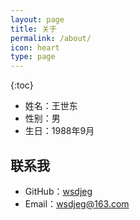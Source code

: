 ```yaml
---
layout: page
title: 关于
permalink: /about/
icon: heart
type: page
---
```


{:toc}

- 姓名：王世东
- 性别：男
- 生日：1988年9月


## 联系我

* GitHub：[wsdjeg](https://github.com/wsdjeg)
* Email：[wsdjeg@163.com](mailto:wsdjeg@163.com)
